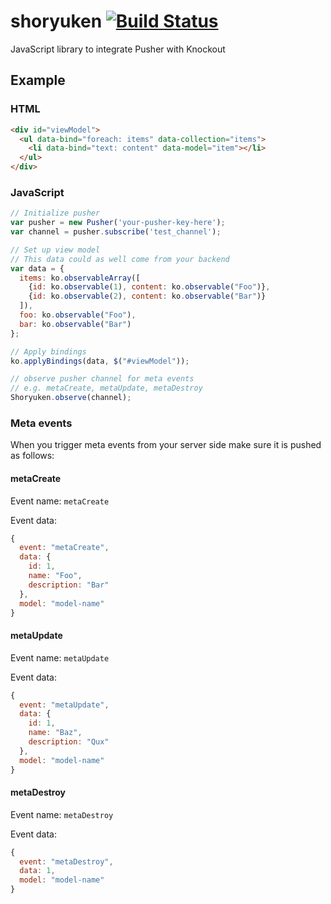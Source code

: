 # shoryuken [![Build Status](https://travis-ci.org/Tobscher/shoryuken.png?branch=master)](https://travis-ci.org/Tobscher/shoryuken)

JavaScript library to integrate Pusher with Knockout

## Example

### HTML

```html
<div id="viewModel">
  <ul data-bind="foreach: items" data-collection="items">
    <li data-bind="text: content" data-model="item"></li>
  </ul>
</div>
```

### JavaScript

```javascript
// Initialize pusher
var pusher = new Pusher('your-pusher-key-here');
var channel = pusher.subscribe('test_channel');

// Set up view model
// This data could as well come from your backend
var data = {
  items: ko.observableArray([
    {id: ko.observable(1), content: ko.observable("Foo")},
    {id: ko.observable(2), content: ko.observable("Bar")}
  ]),
  foo: ko.observable("Foo"),
  bar: ko.observable("Bar")
};

// Apply bindings
ko.applyBindings(data, $("#viewModel"));

// observe pusher channel for meta events
// e.g. metaCreate, metaUpdate, metaDestroy
Shoryuken.observe(channel);
```

### Meta events

When you trigger meta events from your server side make sure it is pushed
as follows:

#### metaCreate

Event name: `metaCreate`

Event data:
```javascript
{
  event: "metaCreate",
  data: {
    id: 1,
    name: "Foo",
    description: "Bar"
  },
  model: "model-name"
}
```

#### metaUpdate

Event name: `metaUpdate`

Event data:
```javascript
{
  event: "metaUpdate",
  data: {
    id: 1,
    name: "Baz",
    description: "Qux"
  },
  model: "model-name"
}
```

#### metaDestroy

Event name: `metaDestroy`

Event data:
```javascript
{
  event: "metaDestroy",
  data: 1,
  model: "model-name"
}
```
